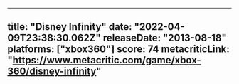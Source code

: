 
---
title: "Disney Infinity"
date: "2022-04-09T23:38:30.062Z"
releaseDate: "2013-08-18"
platforms: ["xbox360"]
score: 74
metacriticLink: "https://www.metacritic.com/game/xbox-360/disney-infinity"
---
